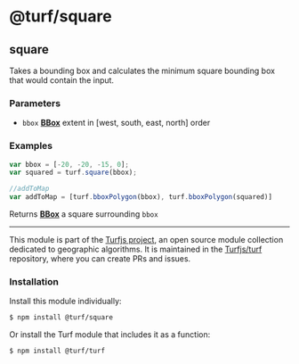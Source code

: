 # @turf/square

<!-- Generated by documentation.js. Update this documentation by updating the source code. -->

## square

Takes a bounding box and calculates the minimum square bounding box that
would contain the input.

### Parameters

*   `bbox` **[BBox][1]** extent in \[west, south, east, north] order

### Examples

```javascript
var bbox = [-20, -20, -15, 0];
var squared = turf.square(bbox);

//addToMap
var addToMap = [turf.bboxPolygon(bbox), turf.bboxPolygon(squared)]
```

Returns **[BBox][1]** a square surrounding `bbox`

[1]: https://tools.ietf.org/html/rfc7946#section-5

<!-- This file is automatically generated. Please don't edit it directly:
if you find an error, edit the source file (likely index.js), and re-run
./scripts/generate-readmes in the turf project. -->

---

This module is part of the [Turfjs project](http://turfjs.org/), an open source
module collection dedicated to geographic algorithms. It is maintained in the
[Turfjs/turf](https://github.com/Turfjs/turf) repository, where you can create
PRs and issues.

### Installation

Install this module individually:

```sh
$ npm install @turf/square
```

Or install the Turf module that includes it as a function:

```sh
$ npm install @turf/turf
```
